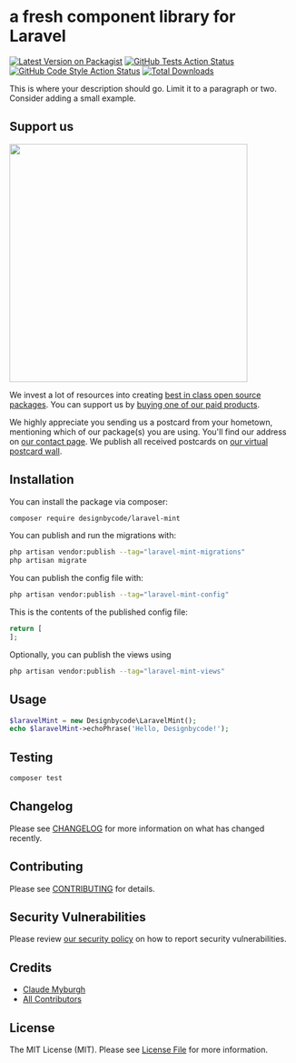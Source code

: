 # a fresh component library for Laravel

[![Latest Version on Packagist](https://img.shields.io/packagist/v/designbycode/laravel-mint.svg?style=flat-square)](https://packagist.org/packages/designbycode/laravel-mint)
[![GitHub Tests Action Status](https://img.shields.io/github/actions/workflow/status/designbycode/laravel-mint/run-tests.yml?branch=main&label=tests&style=flat-square)](https://github.com/designbycode/laravel-mint/actions?query=workflow%3Arun-tests+branch%3Amain)
[![GitHub Code Style Action Status](https://img.shields.io/github/actions/workflow/status/designbycode/laravel-mint/fix-php-code-style-issues.yml?branch=main&label=code%20style&style=flat-square)](https://github.com/designbycode/laravel-mint/actions?query=workflow%3A"Fix+PHP+code+style+issues"+branch%3Amain)
[![Total Downloads](https://img.shields.io/packagist/dt/designbycode/laravel-mint.svg?style=flat-square)](https://packagist.org/packages/designbycode/laravel-mint)

This is where your description should go. Limit it to a paragraph or two. Consider adding a small example.

## Support us

[<img src="https://github-ads.s3.eu-central-1.amazonaws.com/laravel-mint.jpg?t=1" width="419px" />](https://spatie.be/github-ad-click/laravel-mint)

We invest a lot of resources into creating [best in class open source packages](https://spatie.be/open-source). You can support us by [buying one of our paid products](https://spatie.be/open-source/support-us).

We highly appreciate you sending us a postcard from your hometown, mentioning which of our package(s) you are using. You'll find our address on [our contact page](https://spatie.be/about-us). We publish all received postcards on [our virtual postcard wall](https://spatie.be/open-source/postcards).

## Installation

You can install the package via composer:

```bash
composer require designbycode/laravel-mint
```

You can publish and run the migrations with:

```bash
php artisan vendor:publish --tag="laravel-mint-migrations"
php artisan migrate
```

You can publish the config file with:

```bash
php artisan vendor:publish --tag="laravel-mint-config"
```

This is the contents of the published config file:

```php
return [
];
```

Optionally, you can publish the views using

```bash
php artisan vendor:publish --tag="laravel-mint-views"
```

## Usage

```php
$laravelMint = new Designbycode\LaravelMint();
echo $laravelMint->echoPhrase('Hello, Designbycode!');
```

## Testing

```bash
composer test
```

## Changelog

Please see [CHANGELOG](CHANGELOG.md) for more information on what has changed recently.

## Contributing

Please see [CONTRIBUTING](CONTRIBUTING.md) for details.

## Security Vulnerabilities

Please review [our security policy](../../security/policy) on how to report security vulnerabilities.

## Credits

- [Claude Myburgh](https://github.com/claudemyburgh)
- [All Contributors](../../contributors)

## License

The MIT License (MIT). Please see [License File](LICENSE.md) for more information.
